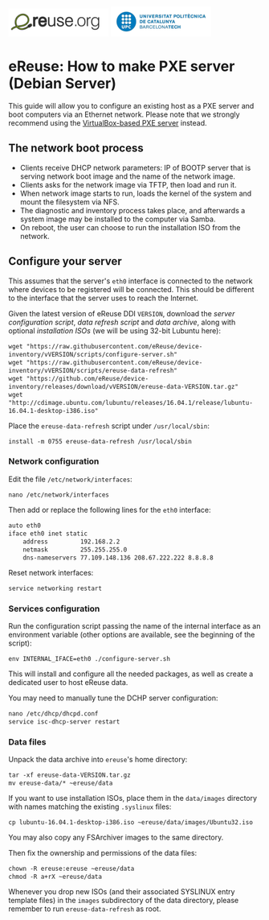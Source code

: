 ![eReuselogo](./images/eReuse_logo_200.png)
![UPClogo](./images/UPC_logo_200.png)

# eReuse: How to make PXE server (Debian Server)

This guide will allow you to configure an existing host as a PXE server and boot computers via an Ethernet network.  Please note that we strongly recommend using the [VirtualBox-based PXE server](PXE_Register.md) instead.

## The network boot process

- Clients receive DHCP network parameters: IP of BOOTP server that is serving network boot image and the name of the network image.
- Clients asks for the network image via TFTP, then load and run it.
- When network image starts to run, loads the kernel of the system and mount the filesystem via NFS.
- The diagnostic and inventory process takes place, and afterwards a system image may be installed to the computer via Samba.
- On reboot, the user can choose to run the installation ISO from the network.

## Configure your server
This assumes that the server's `eth0` interface is connected to the network where devices to be registered will be connected.  This should be different to the interface that the server uses to reach the Internet.

Given the latest version of eReuse DDI ``VERSION``, download the *server configuration script*, *data refresh script* and *data archive*, along with optional *installation ISOs* (we will be using 32-bit Lubuntu here):
```
wget "https://raw.githubusercontent.com/eReuse/device-inventory/vVERSION/scripts/configure-server.sh"
wget "https://raw.githubusercontent.com/eReuse/device-inventory/vVERSION/scripts/ereuse-data-refresh"
wget "https://github.com/eReuse/device-inventory/releases/download/vVERSION/ereuse-data-VERSION.tar.gz"
wget "http://cdimage.ubuntu.com/lubuntu/releases/16.04.1/release/lubuntu-16.04.1-desktop-i386.iso"
```

Place the ``ereuse-data-refresh`` script under ``/usr/local/sbin``:
```
install -m 0755 ereuse-data-refresh /usr/local/sbin
```

### Network configuration

Edit the file `/etc/network/interfaces`:
```
nano /etc/network/interfaces
```

Then add or replace the following lines for the `eth0` interface:
```
auto eth0
iface eth0 inet static
    address         192.168.2.2
    netmask         255.255.255.0
    dns-nameservers 77.109.148.136 208.67.222.222 8.8.8.8
```

Reset network interfaces:
```
service networking restart
```

### Services configuration

Run the configuration script passing the name of the internal interface as an environment variable (other options are available, see the beginning of the script):
```
env INTERNAL_IFACE=eth0 ./configure-server.sh
```

This will install and configure all the needed packages, as well as create a dedicated user to host eReuse data.

You may need to manually tune the DCHP server configuration:
```
nano /etc/dhcp/dhcpd.conf
service isc-dhcp-server restart
```

### Data files

Unpack the data archive into `ereuse`'s home directory:
```
tar -xf ereuse-data-VERSION.tar.gz
mv ereuse-data/* ~ereuse/data
```

If you want to use installation ISOs, place them in the `data/images` directory with names matching the existing `.syslinux` files:
```
cp lubuntu-16.04.1-desktop-i386.iso ~ereuse/data/images/Ubuntu32.iso
```

You may also copy any FSArchiver images to the same directory.

Then fix the ownership and permissions of the data files:
```
chown -R ereuse:ereuse ~ereuse/data
chmod -R a+rX ~ereuse/data
```

Whenever you drop new ISOs (and their associated SYSLINUX entry template files) in the `images` subdirectory of the data directory, please remember to run `ereuse-data-refresh` as root.
